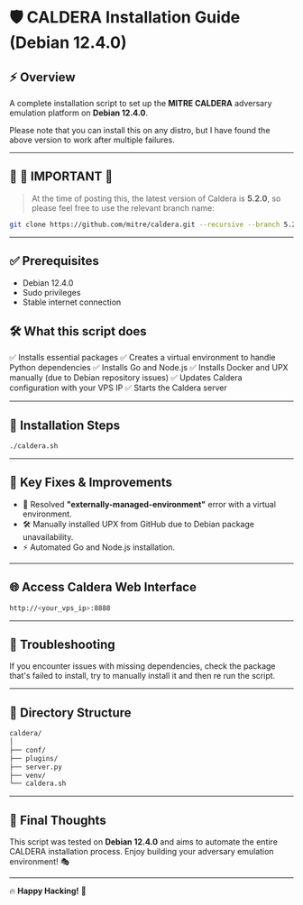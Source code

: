 # 🛡️ **CALDERA Installation Guide (Debian 12.4.0)**

## ⚡️ **Overview**
A complete installation script to set up the **MITRE CALDERA** adversary emulation platform on **Debian 12.4.0**.  

Please note that you can install this on any distro, but I have found the above version to work after multiple failures. 

---

## 📌 🚨 **IMPORTANT** 🚨

> At the time of posting this, the latest version of Caldera is **5.2.0**, so please feel free to use the relevant branch name:

```bash
git clone https://github.com/mitre/caldera.git --recursive --branch 5.2.0
```

---

## ✅ **Prerequisites**
- Debian 12.4.0
- Sudo privileges
- Stable internet connection

## 🛠️ **What this script does**
✅ Installs essential packages
✅ Creates a virtual environment to handle Python dependencies
✅ Installs Go and Node.js
✅ Installs Docker and UPX manually (due to Debian repository issues)
✅ Updates Caldera configuration with your VPS IP
✅ Starts the Caldera server

---

## 🚀 **Installation Steps**

```bash
./caldera.sh
```

---

## 🎯 **Key Fixes & Improvements**
- 🛑 Resolved **"externally-managed-environment"** error with a virtual environment.
- 🛠️ Manually installed UPX from GitHub due to Debian package unavailability.
- ⚡ Automated Go and Node.js installation.

---

## 🌐 **Access Caldera Web Interface**

```bash
http://<your_vps_ip>:8888
```

---

## 🛑 **Troubleshooting**
If you encounter issues with missing dependencies, check the package that's failed to install, try to manually install it and then re run the script.

---

## 📂 **Directory Structure**

```bash
caldera/
│
├── conf/
├── plugins/
├── server.py
├── venv/
└── caldera.sh
```

---

## 🎯 **Final Thoughts**
This script was tested on **Debian 12.4.0** and aims to automate the entire CALDERA installation process. Enjoy building your adversary emulation environment! 🎭

---

🔥 **Happy Hacking!** 👾

